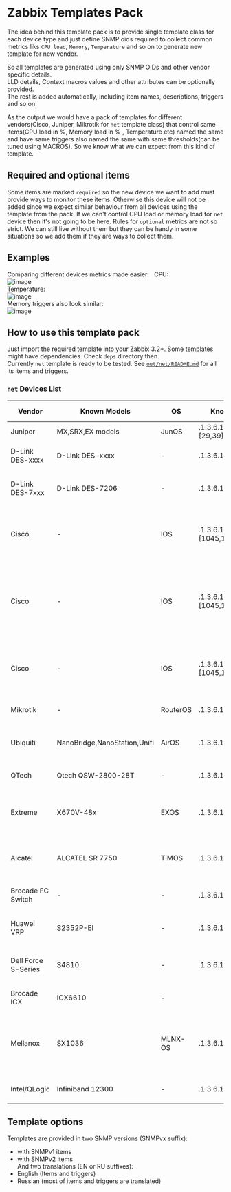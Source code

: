 # Zabbix Templates Pack
The idea behind this template pack is to provide single template class for each device type and just define SNMP oids required to collect common metrics liks `CPU load`, `Memory`, `Temperature` and so on to generate new template for new vendor.  


So all templates are generated using only SNMP OIDs and other vendor specific details.  
LLD details, Context macros values and other attributes can be optionally provided.   
The rest is added automatically, including item names, descriptions, triggers and so on.  

As the output we would have a pack of templates for different vendors(Cisco, Juniper, Mikrotik for `net` template class) that control same items(CPU load in %, Memory load in % , Temperature etc) named the same and have same triggers also named the same with same thresholds(can be tuned using MACROS). So we know what we can expect from this kind of template.  



## Required and optional items  
Some items are marked `required` so the new device we want to add must provide ways to monitor these items. Otherwise this device will not be added since we expect similar behaviour from all devices using the template from the pack. If we can't control CPU load or memory load for `net` device then it's not going to be here.
Rules for `optional` metrics are not so strict. We can still live without them but they can be handy in some situations so we add them if they are ways to collect them.  

## Examples
Comparing different devices metrics made easier:  
CPU:  
![image](https://cloud.githubusercontent.com/assets/14870891/22948032/1ef3a5e0-f30e-11e6-8886-43f38998000d.png)  
Temperature:  
![image](https://cloud.githubusercontent.com/assets/14870891/22948078/4d41a514-f30e-11e6-846e-acb5d782f903.png)  
Memory triggers also look similar:  
![image](https://cloud.githubusercontent.com/assets/14870891/22948146/842493e8-f30e-11e6-927a-79d13ca9ef5b.png)  


## How to use this template pack  
Just import the required template into your Zabbix 3.2+. Some templates might have dependencies. Check `deps` directory then.  
Currently `net` template is ready to be tested.  See [`out/net/README.md`](https://github.com/v-zhuravlev/zbx_template_pack/tree/master/out/net) for all its items and triggers. 

### `net` Devices List  
|Vendor|Known Models|OS|Known SNMP ObjectID|Template name|MIBS used|Reference|  
|----|-----|----|-----|------|---------|----------|    
|Juniper|	MX,SRX,EX models|JunOS|.1.3.6.1.4.1.636.1.1.1.2.[29,39]|Template Juniper|JUNIPER-MIB|-|  
|D-Link DES-xxxx|D-Link DES-xxxx|-|.1.3.6.1.4.1.171.10.113.3.1|Template D-Link DES|DLINK-AGENT-MIB,EQUIPMENT-MIB|-|
|D-Link DES-7xxx|D-Link DES-7206|-|.1.3.6.1.4.1.171.10.97.1.1|Template D-Link DES 7200|ENTITY-MIB,MY-SYSTEM-MIB,MY-PROCESS-MIB,MY-MEMORY-MIB|-|
|Cisco|-|IOS|.1.3.6.1.4.1.9.1.\[1045,1208,896,864\]|Template Cisco IOS Software releases 12.2\_3.5\_ or later|CISCO-PROCESS-MIB,CISCO-MEMORY-POOL-MIB,CISCO-ENVMON-MIB|<http://www.cisco.com/c/en/us/support/docs/ip/simple-network-management-protocol-snmp/15216-contiguous-memory.html> , <http://www.cisco.com/c/en/us/support/docs/ip/simple-network-management-protocol-snmp/15215-collect-cpu-util-snmp.html>|  
|Cisco|-|IOS|.1.3.6.1.4.1.9.1.\[1045,1208,896,864\]|Template Cisco IOS Software releases later to 12.0\_3\_T and prior to 12.2\_3.5\_|CISCO-PROCESS-MIB,CISCO-MEMORY-POOL-MIB,CISCO-ENVMON-MIB|<http://www.cisco.com/c/en/us/support/docs/ip/simple-network-management-protocol-snmp/15216-contiguous-memory.html>, <http://www.cisco.com/c/en/us/support/docs/ip/simple-network-management-protocol-snmp/15215-collect-cpu-util-snmp.html>|  
|Cisco|-|IOS|.1.3.6.1.4.1.9.1.\[1045,1208,896,864\]|Template Cisco IOS Software releases prior to 12.0\_3\_T|OLD-CISCO-CPU-MIB,CISCO-MEMORY-POOL-MIB|<http://www.cisco.com/c/en/us/support/docs/ip/simple-network-management-protocol-snmp/15216-contiguous-memory.html>, <http://www.cisco.com/c/en/us/support/docs/ip/simple-network-management-protocol-snmp/15215-collect-cpu-util-snmp.html>|  
|Mikrotik|-|RouterOS|.1.3.6.1.4.1.14988.1|Template Mikrotik|MIKROTIK-MIB,HOST-RESOURCES-MIB|-|  
|Ubiquiti|NanoBridge,NanoStation,Unifi|AirOS|.1.3.6.1.4.1.10002.1|Template Ubiquiti AirOS|FROGFOOT-RESOURCES-MIB,IEEE802dot11-MIB|-|  
|QTech|Qtech QSW-2800-28T|-|.1.3.6.1.4.1.27514.1.1.1.49|Template QTech QSW|QTECH-MIB,ENTITY-MIB|-|  
|Extreme|	X670V-48x|EXOS|.1.3.6.1.4.1.1916.2.168|Template Extreme EXOS|	EXTREME-SYSTEM-MIB,EXTREME-SOFTWARE-MONITOR-MIB|-|  
|Alcatel|ALCATEL SR 7750|TiMOS|.1.3.6.1.4.1.6527.1.3.4|Template Alcatel Timetra TiMOS|EXTREME-SYSTEM-MIB,EXTREME-SOFTWARE-MONITOR-MIB|https://share.zabbix.com/network_devices/extreme/template-extreme-x450a|  
|Brocade FC Switch|-|-|.1.3.6.1.4.1.1588.2.1.1.[1,71]|Template Brocade FC|SW-MIB,ENTITY-MIB|-|  
|Huawei VRP|	S2352P-EI|-|.1.3.6.1.4.1.2011.2.23.94|Template Huawei VRP|ENTITY-MIB,HUAWEI-ENTITY-EXTENT-MIB|-|  
|Dell Force S-Series|	S4810|-|.1.3.6.1.4.1.6027.1.3.14|Template Dell Force S-Series|F10-S-SERIES-CHASSIS-MIB|https://www.force10networks.com/csportal20/KnowledgeBase/Documentation.aspx|    
|Brocade ICX|ICX6610|-||Template Brocade ICX|FOUNDRY-SN-AGENT-MIB|http://www.brocade.com/en/products-services/switches/campus-network-switches/icx-6610-switch.html|  
|Mellanox|SX1036|MLNX-OS|.1.3.6.1.4.1.33049.1.1.1.1036|Template Mellanox |HOST-RESOURCES-MIB,ENTITY-MIB,ENTITY-SENSOR-MIB,MELLANOX-MIB|http://www.mellanox.com/page/ethernet_switch_overview,https://community.mellanox.com/docs/DOC-2383,https://www.ibm.com/developerworks/community/wikis/home?lang=en#!/wiki/Welcome%20to%20High%20Performance%20Computing%20(HPC)%20Central/page/Mellanox%20InfiniBand%20Management%20and%20Monitoring%20Best%20Practices|
|Intel/QLogic|Infiniband 12300|-|.1.3.6.1.4.1.10222.7.1.2|Template QLogic Infiniband |ICS-CHASSIS-MIB|https://www.intel.com/content/www/us/en/high-performance-computing-fabrics/true-scale-12000-switch-family.html,https://www.ietf.org/proceedings/53/I-D/draft-ietf-ipoib-ibif-mib-01.txt|

## Template options  
Templates are provided in two SNMP versions (SNMPvx suffix):  
- with SNMPv1 items  
- with SNMPv2 items  
And two translations (EN or RU suffixes):  
- English (Items and triggers)  
- Russian (most of items and triggers are translated)  
